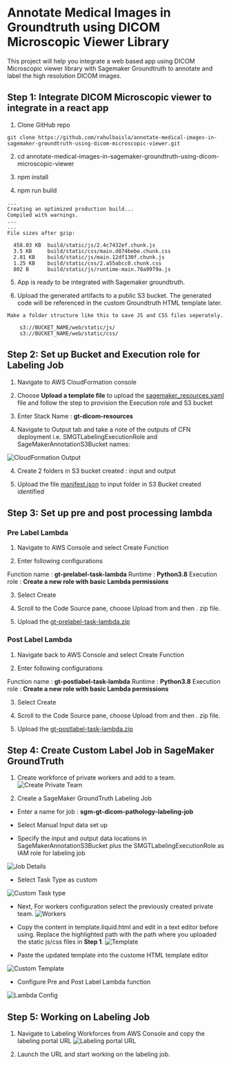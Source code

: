 # Annotate Medical Images in Groundtruth using DICOM Microscopic Viewer Library

This project will help you integrate a web based app using DICOM Microscopic viewer library with Sagemaker Groundtruth to annotate and label the high resolution DICOM images.


## Step 1: Integrate DICOM Microscopic viewer to integrate in a react app

1. Clone GitHub repo 
```
git clone https://github.com/rahulbaisla/annotate-medical-images-in-sagemaker-groundtruth-using-dicom-microscopic-viewer.git
```

2. cd annotate-medical-images-in-sagemaker-groundtruth-using-dicom-microscopic-viewer

3. npm install

4. npm run build
```
...
Creating an optimized production build...
Compiled with warnings.
...
...
File sizes after gzip:

  458.03 KB  build/static/js/2.4c7432ef.chunk.js
  3.5 KB     build/static/css/main.d874bebe.chunk.css
  2.81 KB    build/static/js/main.12df130f.chunk.js
  1.25 KB    build/static/css/2.a55abcc0.chunk.css
  802 B      build/static/js/runtime-main.78a9979a.js
```

5. App is ready to be integrated with Sagemaker groundtruth.

6. Upload the generated artifacts to a public S3 bucket. The generated code will be referenced in the custom Groundtruth HTML template later.
```
Make a folder structure like this to save JS and CSS files seperately.

    s3://BUCKET_NAME/web/static/js/
    s3://BUCKET_NAME/web/static/css/
```

## Step 2: Set up Bucket and Execution role for Labeling Job

1. Navigate to AWS CloudFormation console

2. Choose **Upload a template file** to upload the [sagemaker_resources.yaml](src/resources/sagemaker_resources.yaml) file  and follow the step to provision the Execution role and S3 bucket

3. Enter Stack Name : **gt-dicom-resources**

4. Navigate to Output tab and take a note of the outputs of CFN deployment i.e. SMGTLabelingExecutionRole and SageMakerAnnotationS3Bucket names:

![CloudFormation Output](src/images/cfnoutput.png)

4. Create 2 folders in S3 bucket created : input and output

5. Upload the file [manifest.json](src/data/manifest.json) to input folder in S3 Bucket created identified

## Step 3: Set up pre and post processing lambda

### Pre Label Lambda
1. Navigate to AWS Console and select Create Function

2. Enter following configurations

Function name : **gt-prelabel-task-lambda**
Runtime : **Python3.8**
Execution role : **Create a new role with basic Lambda permissions**

3. Select Create

4. Scroll to the Code Source pane, choose Upload from and then . zip file.

5. Upload the [gt-prelabel-task-lambda.zip](src/lambda/gt-prelabel-task-lambda.zip)


### Post Label Lambda
1. Navigate back to AWS Console and select Create Function

2. Enter following configurations

Function name : **gt-postlabel-task-lambda**
Runtime : **Python3.8**
Execution role : **Create a new role with basic Lambda permissions**

3. Select Create

4. Scroll to the Code Source pane, choose Upload from and then . zip file.

5. Upload the [gt-postlabel-task-lambda.zip](src/lambda/gt-postlabel-task-lambda.zip)

## Step 4: Create Custom Label Job in SageMaker GroundTruth
1. Create workforce of private workers and add to a team. 
![Create Private Team](src/images/sm-gt-createprivateteam.png)

2. Create a SageMaker GroundTruth Labeling Job

- Enter a name for job : **sgm-gt-dicom-pathology-labeling-job**

- Select Manual Input data set up 

- Specify the input and output data locations in SageMakerAnnotationS3Bucket plus the SMGTLabelingExecutionRole as IAM role for labeling job 

![Job Details](src/images/sm-gt-jobdetails.png)

- Select Task Type as custom

![Custom Task type](src/images/sm-gt-customtasktype.png)

- Next, For workers configuration select the previously created private team.
![Workers](src/images/sm-gt-workersconfiguration.png)

- Copy the content in template.liquid.html and edit in a text editor before using.
Replace the highlighted path with the path where you uploaded the static js/css files in **Step 1**.
![Template](src/images/sm-gt-htmltemplate.png)

- Paste the updated template into the custome HTML template editor

![Custom Template](src/images/sm-gt-editedhtmltemplate.png)


- Configure Pre and Post Label Lambda function

![Lambda Config](src/images/sm-gt-lambdaconfig.png)


## Step 5: Working on Labeling Job
1. Navigate to Labeling Workforces from AWS Console and copy the labeling portal URL
![Labeling portal URL](src/images/sm-gt-labelingportalurl.png)

2. Launch the URL and start working on the labeling job.
